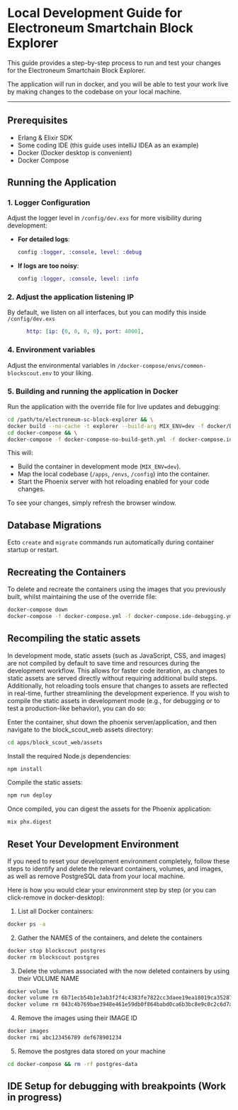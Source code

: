 # Local Development Guide for Electroneum Smartchain Block Explorer

This guide provides a step-by-step process to run and test your changes for the Electroneum Smartchain Block Explorer. 

The application will run in docker, and you will be able to test your work live by making changes to the codebase on your local machine.

---

## Prerequisites

- Erlang & Elixir SDK
- Some coding IDE (this guide uses intelliJ IDEA as an example)
- Docker (Docker desktop is convenient)
- Docker Compose

## Running the Application

### 1. Logger Configuration

Adjust the logger level in `/config/dev.exs` for more visibility during development:

- **For detailed logs**:
  ```elixir
  config :logger, :console, level: :debug
  ```

- **If logs are too noisy**:
  ```elixir
  config :logger, :console, level: :info
  ```

### 2. Adjust the application listening IP

By default, we listen on all interfaces, but you can modify this inside `/config/dev.exs`

```elixir
      http: [ip: {0, 0, 0, 0}, port: 4000],
```
### 4. Environment variables
Adjust the environmental variables in `/docker-compose/envs/common-blockscout.env` to your liking.

### 5. Building and running the application in Docker

Run the application with the override file for live updates and debugging:
```bash
cd /path/to/electroneum-sc-block-explorer && \
docker build --no-cache -t explorer --build-arg MIX_ENV=dev -f docker/Dockerfile . && \
cd docker-compose && \
docker-compose -f docker-compose-no-build-geth.yml -f docker-compose.ide-debugging.yml up -d
```
This will:
- Build the container in development mode (`MIX_ENV=dev`).
- Map the local codebase (`/apps`, `/envs`, `/config`) into the container.
- Start the Phoenix server with hot reloading enabled for your code changes.

To see your changes, simply refresh the browser window.

## Database Migrations

Ecto `create` and `migrate` commands run automatically during container startup or restart.

## Recreating the Containers

To delete and recreate the containers using the images that you previously built, whilst maintaining the use of the override file:
```bash
docker-compose down
docker-compose -f docker-compose.yml -f docker-compose.ide-debugging.yml up -d
```

## Recompiling the static assets
In development mode, static assets (such as JavaScript, CSS, and images) are not compiled by default to save time and resources during the development workflow. This allows for faster code iteration, as changes to static assets are served directly without requiring additional build steps. Additionally, hot reloading tools ensure that changes to assets are reflected in real-time, further streamlining the development experience.
If you wish to compile the static assets in development mode (e.g., for debugging or to test a production-like behavior), you can do so:

Enter the container, shut down the phoenix server/application, and then navigate to the block_scout_web assets directory:

```bash
cd apps/block_scout_web/assets
```
Install the required Node.js dependencies:
```bash
npm install
```
Compile the static assets:
```bash
npm run deploy
```
Once compiled, you can digest the assets for the Phoenix application:
```bash
mix phx.digest
```

## Reset Your Development Environment

If you need to reset your development environment completely, follow these steps to identify and delete the relevant containers, volumes, and images, as well as remove PostgreSQL data from your local machine.

Here is how you would clear your environment step by step (or you can click-remove in docker-desktop):

1. List all Docker containers:
```bash
docker ps -a
```

2. Gather the NAMES of the containers, and delete the containers
```bash
docker stop blockscout postgres
docker rm blockscout postgres
```
3. Delete the volumes associated with the now deleted containers by using their VOLUME NAME
```bash
docker volume ls
docker volume rm 6b71ecb54b1e3ab3f2f4c4383fe7822cc3daee19ea18019ca35287022e44dea7
docker volume rm 043c4b769bae3948e461e59db0f864babd0ca6b3bc8e9c0c2c6d7a6cf1d0cecf
```

4. Remove the images using their IMAGE ID
```bash
docker images
docker rmi abc123456789 def678901234
```

5. Remove the postgres data stored on your machine
```bash
cd docker-compose && rm -rf postgres-data
```

## IDE Setup for debugging with breakpoints (Work in progress)





